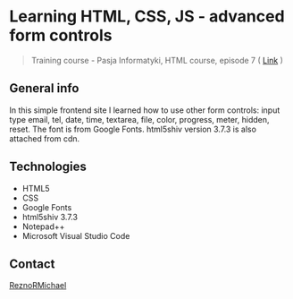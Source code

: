 # Learning HTML, CSS, JS - advanced form controls
> Training course - Pasja Informatyki, HTML course, episode 7 ( [Link](https://www.youtube.com/watch?v=h3VZAr3hAJg) )

## General info
In this simple frontend site I learned how to use other form controls: input type email, tel, date, time, textarea, file, color, progress, meter, hidden, reset.
The font is from Google Fonts. html5shiv version 3.7.3 is also attached from cdn.

## Technologies
* HTML5
* CSS
* Google Fonts
* html5shiv 3.7.3
* Notepad++
* Microsoft Visual Studio Code

## Contact
[ReznoRMichael](https://github.com/ReznoRMichael)